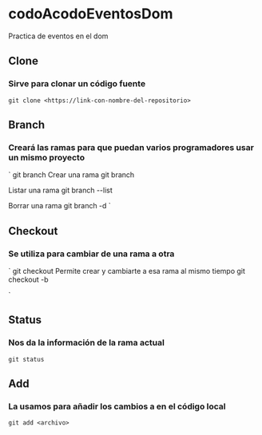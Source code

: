 # codoAcodoEventosDom
Practica de eventos en el dom

## Clone 
### Sirve para clonar un código fuente
` git clone <https://link-con-nombre-del-repositorio>
`
## Branch 
### Creará las ramas para que puedan varios programadores usar un mismo proyecto 
` git branch <nombre-de-la-rama>
Crear una rama
git branch

Listar una rama
git branch --list

Borrar una rama
git branch -d <nombre-de-la-rama>
`
## Checkout
### Se utiliza para cambiar de una rama a otra
`
git checkout <nombre-de-la-rama>
Permite crear y cambiarte a esa rama al mismo tiempo
git checkout -b <nombre-de-tu-rama>

`
## Status
### Nos da la información de la rama actual
`
git status
`

## Add
### La usamos para añadir los cambios a en el código local
`
git add <archivo>
`



